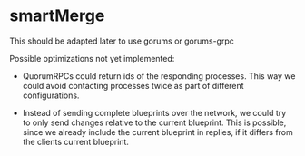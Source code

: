 # smartMerge

This should be adapted later to use gorums or gorums-grpc

Possible optimizations not yet implemented:
- QuorumRPCs could return ids of the responding processes. This way we could avoid contacting processes twice as part of different configurations.

- Instead of sending complete blueprints over the network, we could try to only send changes relative to the current blueprint. This is possible, since we already include the current blueprint in replies, if it differs from the clients current blueprint.


